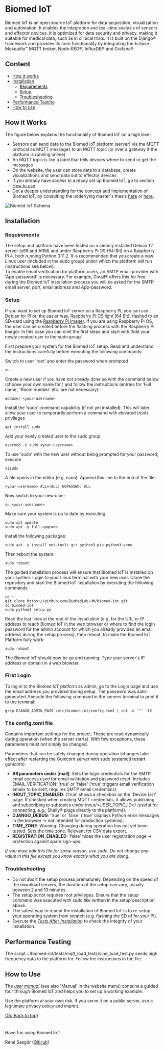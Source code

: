 # Biomed IoT

Biomed IoT is an open source IoT platform for data acquisition, visualization and automation. It enables the integration and real-time analysis of sensors and effector devices. It is optimized for data security and privacy, making it suitable for medical data, such as in clinical trials. It is built on the Django&reg; framework and provides its core functionality by integrating the Eclipse Mosquitto™ MQTT broker, Node-RED&reg;, InfluxDB&reg; and Grafana&reg;.

## Content

- [How it works](#how-it-works)
- [Installation](#installation)
    - [Requirements](#requirements)
    - [Setup](#setup)
    - [Troubleshooting](#troubleshooting)
- [Performance Testing](#performance-testing)
- [How to use](#how-to-use)


## How it Works

The figure below explains the functionality of Biomed IoT on a high level
- Sensors can send data to the Biomed IoT platform (server) via the MQTT protocol as MQTT messages to an MQTT topic (or over a gateway if the platform is running online).
- An MQTT topic is like a label that tells devices where to send or get the messages
- On the website, the user can store data to a database, create visualizations and send data out to effector devices
- If you already have access to a ready set up Biomed IoT, go to section [How to use](#how-to-use)
- Get a deeper understanding for the concept and implementation of Biomed IoT, by consulting the underlying master's thesis [here](https://www.researchgate.net/publication/384329057_Weiterentwicklung_einer_Open_Source_IoT-Plattform_fur_Laborautomatisierung_mit_containerbasierten_Node-RED-Instanzen_fur_mehrere_Nutzer) or [here](https://opus4.kobv.de/opus4-hm/frontdoor/index/index/docId/727).

![Biomed IoT Schema](biomed_iot/media/biomed_iot.png "Biomed IoT Schema")


## Installation

### Requirements

The setup and platform have been tested on a cleanly installed Debian 12 server (x86 and ARM) and under Raspberry Pi OS (64-Bit) on a Raspberry Pi 4, both running Python 3.11.2. It is recommended that you create a new Linux user (included in the sudo group) under which the platform will run (instructions see below).  
To enable email verification for platform users, an SMTP email provider with 'App-password' is necessary. For example, Gmail&reg; offers this for free. during the Biomed IoT installation process you will be asked for the SMTP email server, port, email address and App-password.

### Setup

If you want to set up Biomed IoT server on a Raspberry Pi, you can use [Debian for Pi](https://raspi.debian.net) or, the easier way, [Raspberry Pi OS light (64 Bit)](https://www.raspberrypi.com/software/operating-systems/), flashed to an SD-card using the [Raspberry Pi Imager](https://www.raspberrypi.com/software/). If you are using Raspberry Pi OS, the user can be created before the flashing process with the Raspberry Pi Imager. In this case you can omit the first steps and start with ‘Add your newly created user to the sudo group‘.

First prepare your system for the Biomed IoT setup. Read and understand the instructions carefully before executing the following commands:


Switch to user 'root' and enter the password when prompted
```
su -
```
Create a new user if you have not already done so with the command below (choose your own name for <your-username>) and follow the instructions (entries for 'Full name', 'Room number' etc. are not necessary):
```
adduser <your-username>
```
Install the 'sudo' command capability (if not yet installed). This will later allow your user to temporarily perform a command with elevated (root) privileges
```
apt install sudo
```
Add your newly created user to the sudo group
```
usermod -G sudo <your-username>
```
To use 'sudo' with the new user without being prompted for your password, execute
```
visudo
```
A file opens in the editor (e.g. nano). Append this line to the end of the file:
```
<your-username> ALL=(ALL) NOPASSWD: ALL
```
Now switch to your new user:
```
su <your-username>
```

Make sure your system is up to date by executing
```
sudo apt update
sudo apt -y full-upgrade
```
Install the following packages:
```
sudo apt -y install net-tools git python3-pip python3-venv
``` 
Then reboot the system
```
sudo reboot
```

The guided installation process will ensure that Biomed IoT is installed on your system.
Login to your Linux terminal with your new user.
Clone the repository and start the Biomed IoT installation by executing the following commands
```
cd ~
git clone https://github.com/BioMedLab-HM/biomed-iot.git
cd biomed-iot
sudo python3 setup.py
```
Read the last lines at the end of the installation (e.g. for the URL or IP address to reach Biomed IoT in the web browser or where to find the login password for the admin account for which you already provided an email address during the setup process), then reboot, to make the Biomed IoT Platform fully work:
``` 
sudo reboot
```

The Biomed IoT should now be up and running. Type your server's IP address or domain in a web browser.  

### First Login
To log in to the Biomed IoT platform as admin, go to the Login page and use the email address you provided during setup. The password was auto-generated. Execute the following command in the servers terminal to print it to the terminal:
```
grep DJANGO_ADMIN_PASS /etc/biomed-iot/config.toml | cut -d '"' -f2
```

### The config.toml file
Contains important settings for the project. These are read dynamically during operation (when the server starts). With few exceptions, these parameters must not simply be changed.

Parameters that can be safely changed during operation (changes take effect after restarting the Gunicorn server with sudo systemctl restart gunicorn):

- **All parameters under [mail]**: Sets the login credentials for the SMTP email access used for email validation and password reset. Includes EMAIL_VERIFICATION: 'true' or 'false' ('true' triggers email verification emails to be sent; requires SMTP email credentials).
- **INOUT_TOPIC_ENABLED**: ('true' shows a checkbox on the 'Device List' page. If checked when creating MQTT credentials, it allows publishing and subscribing to subtopics under inout/<USER_TOPIC_ID>/ (useful for connecting, e.g., Shelly&reg; plugs directly to the platform)).
- **DJANGO_DEBUG**: 'true' or 'false' ('true' displays Python error messages in the browser → not intended for production systems).
- **TIME_ZONE**: Warning: Changing during operation has not yet been tested. Sets the time zone. Relevant for CSV data export.
- **REGISTRATION_ENABLED**: 'false' hides the user registration page → protection against spam sign-ups.

*If you must edit this file for some reason, use sudo. Do not change any value in this file except you know exactly what you are doing.*

### Troubleshooting

- Do not abort the setup process prematurely. Depending on the speed of the download servers, the duration of the setup can vary, usually between 2 and 10 minutes.
- The setup script requires root privileges. Ensure that the setup command was executed with sudo like written in the setup description above.
- The safest way to repeat the installation of Biomed IoT is to re-setup your operating system from scratch (e.g. flashing the SD of for your Pi).
- Execute the [*Tests After Installation*](tests/tests_after_setup.md) to check the integrity of your installation.

## Performance Testing

The script ~/biomed-iot/tests/mqtt_load_tests/sine_load_test.py sends high frequency data to the platform for. Follow the instructions in the file.

## How to Use

The [*user manual*](USER-MANUAL.md) (see also 'Manual' in the website menu) contains a guided tour through Biomed IoT and helps you to set up a working example.

Use the platform at your own risk. If you serve it on a public server, use a legitimate privacy policy and imprint. 

[(Go Back to top)](#biomed-iot)
#
Have fun using Biomed IoT!  

René Sesgör ([GitHub](https://github.com/AwakeAndReady))
